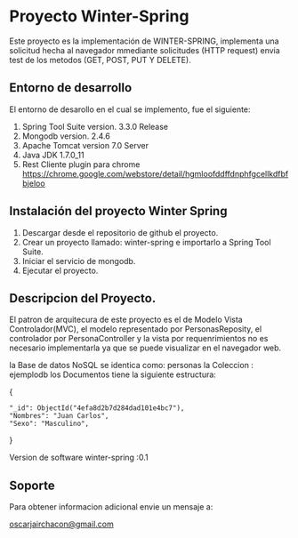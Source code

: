 Proyecto Winter-Spring
============================

Este proyecto es la implementación de WINTER-SPRING, implementa una solicitud hecha al navegador mmediante solicitudes
(HTTP request) envia test de los metodos (GET, POST, PUT Y DELETE).

Entorno de desarrollo
------------------

El entorno de desarollo en el cual se implemento, fue el siguiente:

1. Spring Tool Suite version. 3.3.0 Release
2. Mongodb version. 2.4.6
3. Apache Tomcat version 7.0 Server
4. Java JDK 1.7.0_11
5. Rest Cliente plugin para chrome https://chrome.google.com/webstore/detail/hgmloofddffdnphfgcellkdfbfbjeloo

Instalación del proyecto Winter Spring
------------------

1. Descargar desde el repositorio de github el proyecto.
2. Crear un proyecto llamado: winter-spring e importarlo a Spring Tool Suite.
3. Iniciar el servicio de mongodb.
4. Ejecutar el proyecto.

Descripcion del Proyecto.
------------------

El patron de arquitecura de este proyecto es el de Modelo Vista Controlador(MVC), el modelo representado por 
PersonasReposity, el controlador por PersonaController y la vista por requenrimientos no es necesario implementarla ya
que se puede visualizar en el navegador web.

la Base de datos NoSQL se identica como: personas
la Coleccion : ejemplodb
los Documentos tiene la siguiente estructura:

{

    "_id": ObjectId("4efa8d2b7d284dad101e4bc7"),
    "Nombres": "Juan Carlos",
    "Sexo": "Masculino",
    
}

Version de software winter-spring :0.1

Soporte
-------
Para obtener informacion adicional envie un mensaje a:

oscarjairchacon@gmail.com



